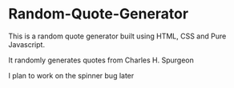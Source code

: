# Random-Quote-Generator
This is a random quote generator built using HTML, CSS and Pure Javascript. 

It randomly generates quotes from Charles H. Spurgeon

I plan to work on the spinner bug later

